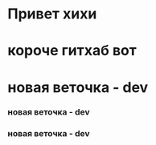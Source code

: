 # Привет хихи
# короче гитхаб вот
# новая веточка - dev
### новая веточка - dev
### новая веточка - dev